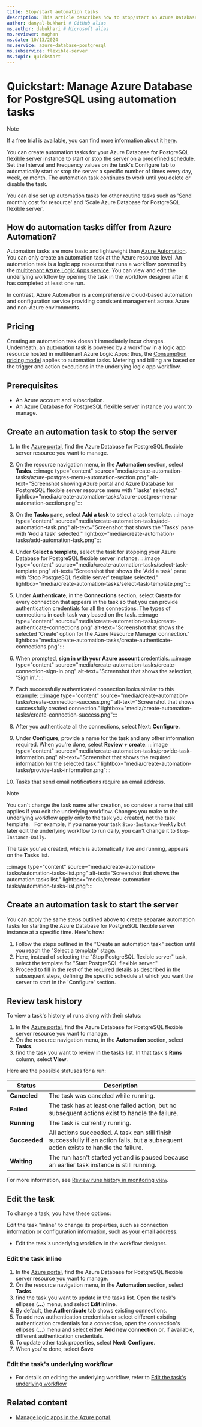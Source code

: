 ```yaml
---
title: Stop/start automation tasks
description: This article describes how to stop/start an Azure Database for PostgreSQL flexible server instance by using automation tasks.
author: danyal-bukhari # GitHub alias
ms.author: dabukhari # Microsoft alias
ms.reviewer: maghan
ms.date: 10/13/2024
ms.service: azure-database-postgresql
ms.subservice: flexible-server
ms.topic: quickstart
---
```


# Quickstart: Manage Azure Database for PostgreSQL  using automation tasks

> [!NOTE]
> If a free trial is available, you can find more information about it [here](https://azure.microsoft.com/free/).

You can create automation tasks for your Azure Database for PostgreSQL flexible server instance to start or stop the server on a predefined schedule. Set the Interval and Frequency values on the task's Configure tab to automatically start or stop the server a specific number of times every day, week, or month. The automation task continues to work until you delete or disable the task.

You can also set up automation tasks for other routine tasks such as 'Send monthly cost for resource' and 'Scale Azure Database for PostgreSQL flexible server'.

## How do automation tasks differ from Azure Automation?

Automation tasks are more basic and lightweight than [Azure Automation](/azure/automation/overview). You can only create an automation task at the Azure resource level. An automation task is a logic app resource that runs a workflow powered by the [multitenant Azure Logic Apps service](/azure/logic-apps/logic-apps-overview). You can view and edit the underlying workflow by opening the task in the workflow designer after it has completed at least one run.

In contrast, Azure Automation is a comprehensive cloud-based automation and configuration service providing consistent management across Azure and non-Azure environments.

## Pricing

Creating an automation task doesn't immediately incur charges. Underneath, an automation task is powered by a workflow in a logic app resource hosted in multitenant Azure Logic Apps; thus, the [Consumption pricing model](/azure/logic-apps/logic-apps-pricing) applies to automation tasks. Metering and billing are based on the trigger and action executions in the underlying logic app workflow.

## Prerequisites

- An Azure account and subscription.
- An Azure Database for PostgreSQL flexible server instance you want to manage.

## Create an automation task to stop the server

1. In the [Azure portal](https://portal.azure.com), find the Azure Database for PostgreSQL flexible server resource you want to manage.
1. On the resource navigation menu, in the **Automation** section, select **Tasks**.
:::image type="content" source="media/create-automation-tasks/azure-postgres-menu-automation-section.png" alt-text="Screenshot showing Azure portal and Azure Database for PostgreSQL flexible server resource menu with 'Tasks' selected." lightbox="media/create-automation-tasks/azure-postgres-menu-automation-section.png":::

1. On the **Tasks** pane, select **Add a task** to select a task template.
:::image type="content" source="media/create-automation-tasks/add-automation-task.png" alt-text="Screenshot that shows the 'Tasks' pane with 'Add a task' selected." lightbox="media/create-automation-tasks/add-automation-task.png":::

1. Under **Select a template**, select the task for stopping your Azure Database for PostgreSQL flexible server instance.
:::image type="content" source="media/create-automation-tasks/select-task-template.png" alt-text="Screenshot that shows the 'Add a task' pane with 'Stop PostgreSQL flexible server' template selected." lightbox="media/create-automation-tasks/select-task-template.png":::

1. Under **Authenticate**, in the **Connections** section, select **Create** for every connection that appears in the task so that you can provide authentication credentials for all the connections. The types of connections in each task vary based on the task.
:::image type="content" source="media/create-automation-tasks/create-authenticate-connections.png" alt-text="Screenshot that shows the selected 'Create' option for the Azure Resource Manager connection." lightbox="media/create-automation-tasks/create-authenticate-connections.png":::

1. When prompted, **sign in with your Azure account** credentials.
:::image type="content" source="media/create-automation-tasks/create-connection-sign-in.png" alt-text="Screenshot that shows the selection, 'Sign in'.":::

1. Each successfully authenticated connection looks similar to this example:
:::image type="content" source="media/create-automation-tasks/create-connection-success.png" alt-text="Screenshot that shows successfully created connection." lightbox="media/create-automation-tasks/create-connection-success.png":::

1. After you authenticate all the connections, select Next: **Configure**.

1. Under **Configure**, provide a name for the task and any other information required. When you're done, select **Review + create**.
:::image type="content" source="media/create-automation-tasks/provide-task-information.png" alt-text="Screenshot that shows the required information for the selected task." lightbox="media/create-automation-tasks/provide-task-information.png":::

1. Tasks that send email notifications require an email address.

> [!NOTE]
> You can't change the task name after creation, so consider a name that still applies if you edit the underlying workflow. Changes you make to the underlying workflow apply only to the task you created, not the task template.
>  
> For example, if you name your task `Stop-Instance-Weekly` but later edit the underlying workflow to run daily, you can't change it to `Stop-Instance-Daily`.

The task you've created, which is automatically live and running, appears on the **Tasks** list.

:::image type="content" source="media/create-automation-tasks/automation-tasks-list.png" alt-text="Screenshot that shows the automation tasks list." lightbox="media/create-automation-tasks/automation-tasks-list.png":::

## Create an automation task to start the server

You can apply the same steps outlined above to create separate automation tasks for starting the Azure Database for PostgreSQL flexible server instance at a specific time. Here's how:

1. Follow the steps outlined in the "Create an automation task" section until you reach the "Select a template" stage.
1. Here, instead of selecting the "Stop PostgreSQL flexible server" task, select the template for "Start PostgreSQL flexible server."
1. Proceed to fill in the rest of the required details as described in the subsequent steps, defining the specific schedule at which you want the server to start in the 'Configure' section.

## Review task history

To view a task's history of runs along with their status:

1. In the [Azure portal](https://portal.azure.com), find the Azure Database for PostgreSQL flexible server resource you want to manage.
1. On the resource navigation menu, in the **Automation** section, select **Tasks**.
1. find the task you want to review in the tasks list. In that task's **Runs** column, select **View**.

Here are the possible statuses for a run:

 | Status | Description |
 | --- | --- |
 | **Canceled** | The task was canceled while running. |
 | **Failed** | The task has at least one failed action, but no subsequent actions exist to handle the failure. |
 | **Running** | The task is currently running. |
 | **Succeeded** | All actions succeeded. A task can still finish successfully if an action fails, but a subsequent action exists to handle the failure. |
 | **Waiting** | The run hasn't started yet and is paused because an earlier task instance is still running. |

 For more information, see [Review runs history in monitoring view](/azure/logic-apps/monitor-logic-apps#review-runs-history).

## Edit the task

To change a task, you have these options:

Edit the task "inline" to change its properties, such as connection information or configuration information, such as your email address.
- Edit the task's underlying workflow in the workflow designer.

### Edit the task inline

1. In the [Azure portal](https://portal.azure.com), find the Azure Database for PostgreSQL flexible server resource you want to manage.
1. On the resource navigation menu, in the **Automation** section, select **Tasks**.
1. find the task you want to update in the tasks list. Open the task's ellipses (**...**) menu, and select **Edit inline**.
1. By default, the **Authenticate** tab shows existing connections.
1. To add new authentication credentials or select different existing authentication credentials for a connection, open the connection's ellipses (**...**) menu and select either **Add new connection** or, if available, different authentication credentials.
1. To update other task properties, select **Next: Configure**.
1. When you're done, select **Save**

### Edit the task's underlying workflow

- For details on editing the underlying workflow, refer to [Edit the task's underlying workflow](/azure/logic-apps/create-automation-tasks-azure-resources#edit-the-tasks-underlying-workflow)

## Related content

- [Manage logic apps in the Azure portal](/azure/logic-apps/manage-logic-apps-with-azure-portal).
